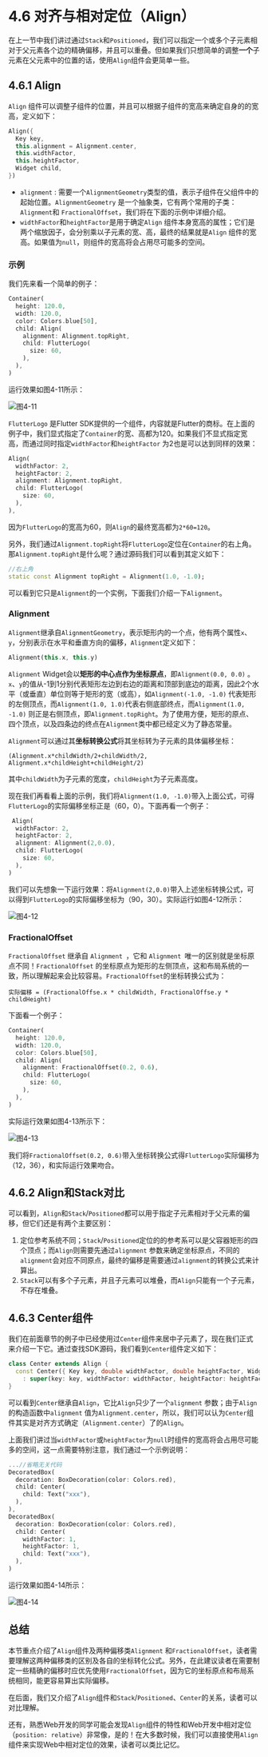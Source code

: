 # 4.6 对齐与相对定位（Align）

在上一节中我们讲过通过`Stack`和`Positioned`，我们可以指定一个或多个子元素相对于父元素各个边的精确偏移，并且可以重叠。但如果我们只想简单的调整**一个**子元素在父元素中的位置的话，使用`Align`组件会更简单一些。

## 4.6.1 Align

`Align` 组件可以调整子组件的位置，并且可以根据子组件的宽高来确定自身的的宽高，定义如下：

```dart
Align({
  Key key,
  this.alignment = Alignment.center,
  this.widthFactor,
  this.heightFactor,
  Widget child,
})
```

- `alignment` : 需要一个`AlignmentGeometry`类型的值，表示子组件在父组件中的起始位置。`AlignmentGeometry` 是一个抽象类，它有两个常用的子类：`Alignment`和 `FractionalOffset`，我们将在下面的示例中详细介绍。
- `widthFactor`和`heightFactor`是用于确定`Align` 组件本身宽高的属性；它们是两个缩放因子，会分别乘以子元素的宽、高，最终的结果就是`Align` 组件的宽高。如果值为`null`，则组件的宽高将会占用尽可能多的空间。

### 示例

我们先来看一个简单的例子：

```dart
Container(
  height: 120.0,
  width: 120.0,
  color: Colors.blue[50],
  child: Align(
    alignment: Alignment.topRight,
    child: FlutterLogo(
      size: 60,
    ),
  ),
)
```

运行效果如图4-11所示：

![图4-11](../imgs/4-11.png)

`FlutterLogo` 是Flutter SDK提供的一个组件，内容就是Flutter的商标。在上面的例子中，我们显式指定了`Container`的宽、高都为120。如果我们不显式指定宽高，而通过同时指定`widthFactor`和`heightFactor` 为2也是可以达到同样的效果：

```dart
Align(
  widthFactor: 2,
  heightFactor: 2,
  alignment: Alignment.topRight,
  child: FlutterLogo(
    size: 60,
  ),
),
```

因为`FlutterLogo`的宽高为60，则`Align`的最终宽高都为`2*60=120`。

另外，我们通过`Alignment.topRight`将`FlutterLogo`定位在`Container`的右上角。那`Alignment.topRight`是什么呢？通过源码我们可以看到其定义如下：

```dart
//右上角
static const Alignment topRight = Alignment(1.0, -1.0);
```

可以看到它只是`Alignment`的一个实例，下面我们介绍一下`Alignment`。

### Alignment

`Alignment`继承自`AlignmentGeometry`，表示矩形内的一个点，他有两个属性`x`、`y`，分别表示在水平和垂直方向的偏移，`Alignment`定义如下：

```dart
Alignment(this.x, this.y)
```

`Alignment` Widget会以**矩形的中心点作为坐标原点**，即`Alignment(0.0, 0.0)` 。`x`、`y`的值从-1到1分别代表矩形左边到右边的距离和顶部到底边的距离，因此2个水平（或垂直）单位则等于矩形的宽（或高），如`Alignment(-1.0, -1.0)` 代表矩形的左侧顶点，而`Alignment(1.0, 1.0)`代表右侧底部终点，而`Alignment(1.0, -1.0)` 则正是右侧顶点，即`Alignment.topRight`。为了使用方便，矩形的原点、四个顶点，以及四条边的终点在`Alignment`类中都已经定义为了静态常量。

`Alignment`可以通过其**坐标转换公式**将其坐标转为子元素的具体偏移坐标：

```
(Alignment.x*childWidth/2+childWidth/2, Alignment.x*childHeight+childHeight/2)
```

其中`childWidth`为子元素的宽度，`childHeight`为子元素高度。

现在我们再看看上面的示例，我们将`Alignment(1.0, -1.0)`带入上面公式，可得`FlutterLogo`的实际偏移坐标正是（60，0）。下面再看一个例子：

```dart
 Align(
  widthFactor: 2,
  heightFactor: 2,
  alignment: Alignment(2,0.0),
  child: FlutterLogo(
    size: 60,
  ),
)
```

我们可以先想象一下运行效果：将`Alignment(2,0.0)`带入上述坐标转换公式，可以得到`FlutterLogo`的实际偏移坐标为（90，30）。实际运行如图4-12所示：

![图4-12](../imgs/4-12.png)

### FractionalOffset

`FractionalOffset` 继承自 `Alignment `，它和 `Alignment `唯一的区别就是坐标原点不同！`FractionalOffset` 的坐标原点为矩形的左侧顶点，这和布局系统的一致，所以理解起来会比较容易。`FractionalOffset`的坐标转换公式为：

```
实际偏移 = (FractionalOffse.x * childWidth, FractionalOffse.y * childHeight)
```

下面看一个例子：

```dart
Container(
  height: 120.0,
  width: 120.0,
  color: Colors.blue[50],
  child: Align(
    alignment: FractionalOffset(0.2, 0.6),
    child: FlutterLogo(
      size: 60,
    ),
  ),
)
```

实际运行效果如图4-13所示下：

![图4-13](../imgs/4-13.png)

我们将`FractionalOffset(0.2, 0.6)`带入坐标转换公式得`FlutterLogo`实际偏移为（12，36），和实际运行效果吻合。

## 4.6.2 Align和Stack对比

可以看到，`Align`和`Stack`/`Positioned`都可以用于指定子元素相对于父元素的偏移，但它们还是有两个主要区别：

1. 定位参考系统不同；`Stack`/`Positioned`定位的的参考系可以是父容器矩形的四个顶点；而`Align`则需要先通过`alignment` 参数来确定坐标原点，不同的`alignment`会对应不同原点，最终的偏移是需要通过`alignment`的转换公式来计算出。
2. `Stack`可以有多个子元素，并且子元素可以堆叠，而`Align`只能有一个子元素，不存在堆叠。



## 4.6.3 Center组件

我们在前面章节的例子中已经使用过`Center`组件来居中子元素了，现在我们正式来介绍一下它。通过查找SDK源码，我们看到`Center`组件定义如下：

```dart
class Center extends Align {
  const Center({ Key key, double widthFactor, double heightFactor, Widget child })
    : super(key: key, widthFactor: widthFactor, heightFactor: heightFactor, child: child);
}
```

可以看到`Center`继承自`Align`，它比`Align`只少了一个`alignment` 参数；由于`Align`的构造函数中`alignment` 值为`Alignment.center`，所以，我们可以认为`Center`组件其实是对齐方式确定（`Alignment.center`）了的`Align`。

上面我们讲过当`widthFactor`或`heightFactor`为`null`时组件的宽高将会占用尽可能多的空间，这一点需要特别注意，我们通过一个示例说明：

```dart
...//省略无关代码
DecoratedBox(
  decoration: BoxDecoration(color: Colors.red),
  child: Center(
    child: Text("xxx"),
  ),
),
DecoratedBox(
  decoration: BoxDecoration(color: Colors.red),
  child: Center(
    widthFactor: 1,
    heightFactor: 1,
    child: Text("xxx"),
  ),
)
```

运行效果如图4-14所示：

![图4-14](../imgs/4-14.png)

## 总结

本节重点介绍了`Align`组件及两种偏移类`Alignment` 和`FractionalOffset`，读者需要理解这两种偏移类的区别及各自的坐标转化公式。另外，在此建议读者在需要制定一些精确的偏移时应优先使用`FractionalOffset`，因为它的坐标原点和布局系统相同，能更容易算出实际偏移。

在后面，我们又介绍了`Align`组件和`Stack`/`Positioned`、`Center`的关系，读者可以对比理解。

还有，熟悉Web开发的同学可能会发现`Align`组件的特性和Web开发中相对定位（`position: relative`）非常像，是的！在大多数时候，我们可以直接使用`Align`组件来实现Web中相对定位的效果，读者可以类比记忆。